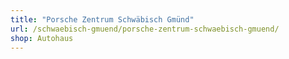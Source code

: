 ```yaml
---
title: "Porsche Zentrum Schwäbisch Gmünd"
url: /schwaebisch-gmuend/porsche-zentrum-schwaebisch-gmuend/
shop: Autohaus
---
```

